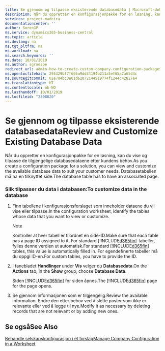 ```yaml
---
title: Se gjennom og tilpasse eksisterende databasedata | Microsoft-dokumentasjon
description: Når du oppretter en konfigurasjonpakke for en løsning, kan du vise og tilpasse de tilgjengelige databasedataene etter kundens behov. Databasetabellen må ha en tilknyttet side.
services: project-madeira
documentationcenter: ''
author: SorenGP
ms.service: dynamics365-business-central
ms.topic: article
ms.devlang: na
ms.tgt_pltfrm: na
ms.workload: na
ms.search.keywords: ''
ms.date: 10/01/2019
ms.author: sgroespe
redirect_url: admin-how-to-create-custom-company-configuration-packages
ms.openlocfilehash: 295329bf7f665a9dd34194b211a5ef65a7a65d4c
ms.sourcegitcommit: 02e704bc3e01d62072144919774f1244c42827e4
ms.translationtype: HT
ms.contentlocale: nb-NO
ms.lasthandoff: 10/01/2019
ms.locfileid: "2308020"
---
```

# <a name="review-and-customize-existing-database-data"></a><span data-ttu-id="83834-104">Se gjennom og tilpasse eksisterende databasedata</span><span class="sxs-lookup"><span data-stu-id="83834-104">Review and Customize Existing Database Data</span></span>
<span data-ttu-id="83834-105">Når du oppretter en konfigurasjonpakke for en løsning, kan du vise og tilpasse de tilgjengelige databasedataene etter kundens behov.</span><span class="sxs-lookup"><span data-stu-id="83834-105">As you create a configuration package for a solution, you can view and customize the available database data to suit your customer needs.</span></span> <span data-ttu-id="83834-106">Databasetabellen må ha en tilknyttet side.</span><span class="sxs-lookup"><span data-stu-id="83834-106">The database table has to have an associated page.</span></span>  

### <a name="to-customize-data-in-the-database"></a><span data-ttu-id="83834-107">Slik tilpasser du data i databasen:</span><span class="sxs-lookup"><span data-stu-id="83834-107">To customize data in the database</span></span>  

1.  <span data-ttu-id="83834-108">Finn tabellene i konfigurasjonsforslaget som inneholder dataene du vil vise eller tilpasse.</span><span class="sxs-lookup"><span data-stu-id="83834-108">In the configuration worksheet, identify the tables whose data that you want to view or customize.</span></span>  

    > [!NOTE]  
    >  <span data-ttu-id="83834-109">Kontroller at hver tabell er tilordnet en side-ID.</span><span class="sxs-lookup"><span data-stu-id="83834-109">Make sure that each table has a page ID assigned to it.</span></span> <span data-ttu-id="83834-110">For standard [!INCLUDE[d365fin](includes/d365fin_md.md)]\-tabeller, fylles denne verdien ut automatisk.</span><span class="sxs-lookup"><span data-stu-id="83834-110">For standard [!INCLUDE[d365fin](includes/d365fin_md.md)] tables, this value is automatically filled in.</span></span> <span data-ttu-id="83834-111">For egendefinerte tabeller må du oppgi ID\-en.</span><span class="sxs-lookup"><span data-stu-id="83834-111">For custom tables, you have to provide the ID.</span></span>  

2.  <span data-ttu-id="83834-112">I fanebladet **Handlinger** under **Vis** velger du **Databasedata**.</span><span class="sxs-lookup"><span data-stu-id="83834-112">On the **Actions** tab, in the **Show** group, choose **Database Data**.</span></span>  

     <span data-ttu-id="83834-113">Siden [!INCLUDE[d365fin](includes/d365fin_md.md)] for siden åpnes.</span><span class="sxs-lookup"><span data-stu-id="83834-113">The [!INCLUDE[d365fin](includes/d365fin_md.md)] page for the page opens.</span></span>  

3.  <span data-ttu-id="83834-114">Se gjennom informasjonen som er tilgjengelig.</span><span class="sxs-lookup"><span data-stu-id="83834-114">Review the available information.</span></span> <span data-ttu-id="83834-115">Endre den etter behov ved å slette poster som ikke er relevante eller ved å legge til nye.</span><span class="sxs-lookup"><span data-stu-id="83834-115">Modify it as necessary by deleting records that are not relevant or by adding new ones.</span></span>  

## <a name="see-also"></a><span data-ttu-id="83834-116">Se også</span><span class="sxs-lookup"><span data-stu-id="83834-116">See Also</span></span>  
 [<span data-ttu-id="83834-117">Behandle selskapskonfigurasjon i et forslag</span><span class="sxs-lookup"><span data-stu-id="83834-117">Manage Company Configuration in a Worksheet</span></span>](admin-how-to-manage-company-configuration-in-a-worksheet.md)
